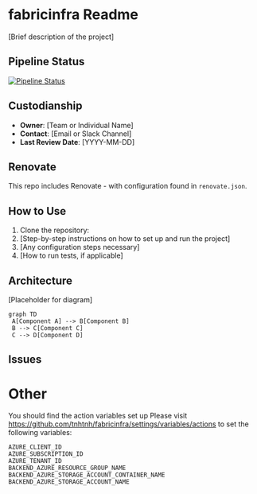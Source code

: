 # fabricinfra Readme

[Brief description of the project]

## Pipeline Status

[![Pipeline Status](https://github.com/tnhtnh/fabricinfra/actions/workflows/test-azure-access.yml/badge.svg)](https://github.com/tnhtnh/fabricinfra/actions/workflows/test-azure-access.yml)


## Custodianship

* **Owner**: [Team or Individual Name]
* **Contact**: [Email or Slack Channel]
* **Last Review Date**: [YYYY-MM-DD]

## Renovate

This repo includes Renovate - with configuration found in `renovate.json`.
## How to Use

1. Clone the repository:
2. [Step-by-step instructions on how to set up and run the project]
3. [Any configuration steps necessary]
4. [How to run tests, if applicable]

## Architecture

[Placeholder for diagram]

```mermaid
graph TD
 A[Component A] --> B[Component B]
 B --> C[Component C]
 C --> D[Component D]
 ```
 

## Issues


# Other

You should find the action variables set up 
Please visit https://github.com/tnhtnh/fabricinfra/settings/variables/actions to set the following variables:

```
AZURE_CLIENT_ID
AZURE_SUBSCRIPTION_ID
AZURE_TENANT_ID
BACKEND_AZURE_RESOURCE_GROUP_NAME
BACKEND_AZURE_STORAGE_ACCOUNT_CONTAINER_NAME
BACKEND_AZURE_STORAGE_ACCOUNT_NAME
```

